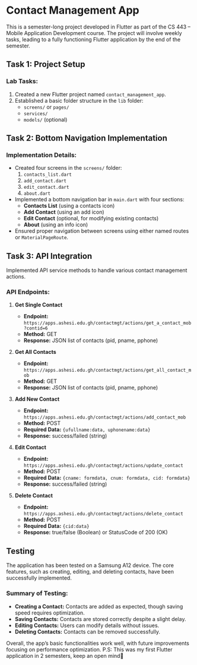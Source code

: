 # Contact Management App

This is a semester-long project developed in Flutter as part of the CS 443 – Mobile Application Development course. The project will involve weekly tasks, leading to a fully functioning Flutter application by the end of the semester.

## Task 1: Project Setup

### Lab Tasks:
1. Created a new Flutter project named `contact_management_app`.
2. Established a basic folder structure in the `lib` folder:
   - `screens/` or `pages/`
   - `services/`
   - `models/` (optional)

## Task 2: Bottom Navigation Implementation

### Implementation Details:
- Created four screens in the `screens/` folder:
  1. `contacts_list.dart`
  2. `add_contact.dart`
  3. `edit_contact.dart`
  4. `about.dart`
- Implemented a bottom navigation bar in `main.dart` with four sections:
  - **Contacts List** (using a contacts icon)
  - **Add Contact** (using an add icon)
  - **Edit Contact** (optional, for modifying existing contacts)
  - **About** (using an info icon)
- Ensured proper navigation between screens using either named routes or `MaterialPageRoute`.

## Task 3: API Integration

Implemented API service methods to handle various contact management actions.

### API Endpoints:
1. **Get Single Contact**
   - **Endpoint:** `https://apps.ashesi.edu.gh/contactmgt/actions/get_a_contact_mob?contid=6`
   - **Method:** GET
   - **Response:** JSON list of contacts (pid, pname, pphone)

2. **Get All Contacts**
   - **Endpoint:** `https://apps.ashesi.edu.gh/contactmgt/actions/get_all_contact_mob`
   - **Method:** GET
   - **Response:** JSON list of contacts (pid, pname, pphone)

3. **Add New Contact**
   - **Endpoint:** `https://apps.ashesi.edu.gh/contactmgt/actions/add_contact_mob`
   - **Method:** POST
   - **Required Data:** `{ufullname:data, uphonename:data}`
   - **Response:** success/failed (string)

4. **Edit Contact**
   - **Endpoint:** `https://apps.ashesi.edu.gh/contactmgt/actions/update_contact`
   - **Method:** POST
   - **Required Data:** `{cname: formdata, cnum: formdata, cid: formdata}`
   - **Response:** success/failed (string)

5. **Delete Contact**
   - **Endpoint:** `https://apps.ashesi.edu.gh/contactmgt/actions/delete_contact`
   - **Method:** POST
   - **Required Data:** `{cid:data}`
   - **Response:** true/false (Boolean) or StatusCode of 200 (OK)

## Testing
The application has been tested on a Samsung A12 device. The core features, such as creating, editing, and deleting contacts, have been successfully implemented.

### Summary of Testing:
- **Creating a Contact:** Contacts are added as expected, though saving speed requires optimization.
- **Saving Contacts:** Contacts are stored correctly despite a slight delay.
- **Editing Contacts:** Users can modify details without issues.
- **Deleting Contacts:** Contacts can be removed successfully.

Overall, the app’s basic functionalities work well, with future improvements focusing on performance optimization.
P.S: This was my first Flutter application in 2 semesters, keep an open mind😬
